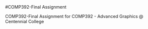 #COMP392-Final Assignment

COMP392-Final Assignment for COMP392 - Advanced Graphics @ Centennial College
